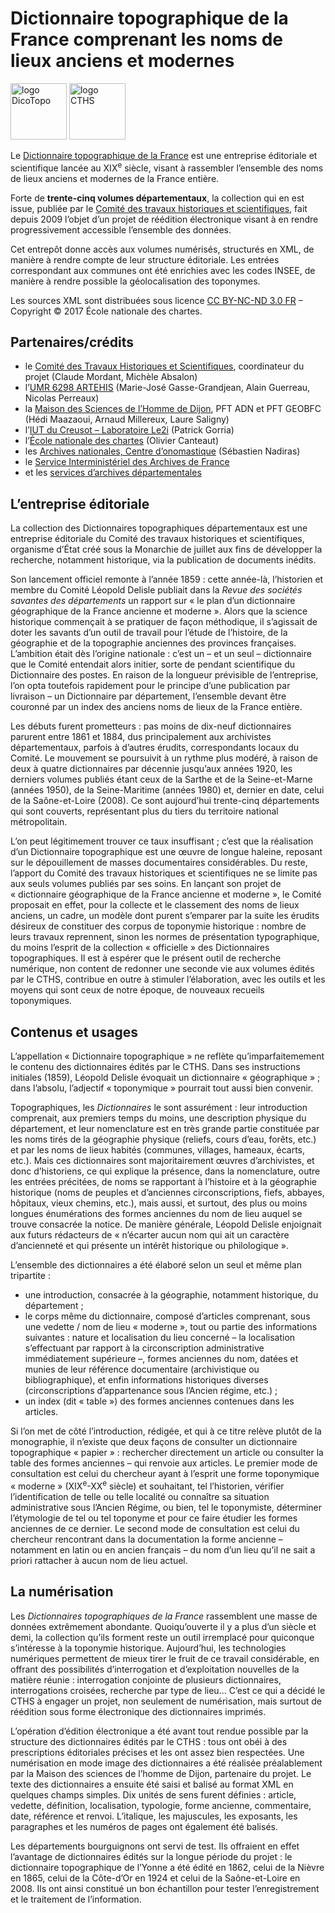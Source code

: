 # Dictionnaire topographique de la France comprenant les noms de lieux anciens et modernes

<img src="https://dicotopo.cths.fr/img/logo-dicotopo-cut.e1dd69d9.png" alt="logo DicoTopo" height="90"/>
<img src="https://dicotopo.cths.fr/img/logo-cths-noir.5d1ea869.png" alt="logo CTHS" height="90"/>

Le [Dictionnaire topographique de la France](http://cths.fr/dico-topo/index.php) est une entreprise éditoriale et scientifique lancée au XIX<sup>e</sup> siècle, visant à rassembler l’ensemble des noms de lieux anciens et modernes de la France entière.

Forte de **trente-cinq volumes départementaux**, la collection qui en est issue, publiée par le [Comité des travaux historiques et scientifiques](http://cths.fr/), fait depuis 2009 l’objet d’un projet de réédition électronique visant à en rendre progressivement accessible l’ensemble des données.

Cet entrepôt donne accès aux volumes numérisés, structurés en XML, de manière à rendre compte de leur structure éditoriale. Les entrées correspondant aux communes ont été enrichies avec les codes INSEE, de manière à rendre possible la géolocalisation des toponymes.

Les sources XML sont distribuées sous licence [CC BY-NC-ND 3.0 FR](https://creativecommons.org/licenses/by-nc-nd/3.0/fr/) – Copyright © 2017 École nationale des chartes.

## Partenaires/crédits

* le [Comité des Travaux Historiques et Scientifiques](http://cths.fr/), coordinateur du projet (Claude Mordant, Michèle Absalon)
* l’[UMR 6298 ARTEHIS](http://artehis.u-bourgogne.fr/) (Marie-José Gasse-Grandjean, Alain Guerreau, Nicolas Perreaux)
* la [Maison des Sciences de l’Homme de Dijon](http://msh-dijon.u-bourgogne.fr/), PFT ADN et PFT GEOBFC (Hédi Maazaoui, Arnaud Millereux, Laure Saligny)
* l’[IUT du Creusot – Laboratoire Le2i](http://iutlecreusot.u-bourgogne.fr/recherche/laboratoires.html) (Patrick Gorria)
* l’[École nationale des chartes](http://www.enc-sorbonne.fr//) (Olivier Canteaut)
* les [Archives nationales, Centre d’onomastique](http://www.archives-nationales.culture.gouv.fr/web/guest/centre-d-onomastique) (Sébastien Nadiras)
* le [Service Interministériel des Archives de France](https://francearchives.fr/article/38167)
* et les [services d’archives départementales](https://francearchives.fr/annuaire/departements)

## L’entreprise éditoriale

La collection des Dictionnaires topographiques départementaux est une entreprise éditoriale du Comité des travaux historiques et scientifiques, organisme d’État créé sous la Monarchie de juillet aux fins de développer la recherche, notamment historique, via la publication de documents inédits.

Son lancement officiel remonte à l’année 1859 : cette année-là, l’historien et membre du Comité Léopold Delisle publiait dans la *Revue des sociétés savantes des départements* un rapport sur « le plan d’un dictionnaire géographique de la France ancienne et moderne ». Alors que la science historique commençait à se pratiquer de façon méthodique, il s’agissait de doter les savants d’un outil de travail pour l’étude de l’histoire, de la géographie et de la topographie anciennes des provinces françaises. L’ambition était dès l’origine nationale : c’est un – et un seul – dictionnaire que le Comité entendait alors initier, sorte de pendant scientifique du Dictionnaire des postes. En raison de la longueur prévisible de l’entreprise, l’on opta toutefois rapidement pour le principe d’une publication par livraison – un Dictionnaire par département, l’ensemble devant être couronné par un index des anciens noms de lieux de la France entière.

Les débuts furent prometteurs : pas moins de dix-neuf dictionnaires parurent entre 1861 et 1884, dus principalement aux archivistes départementaux, parfois à d’autres érudits, correspondants locaux du Comité. Le mouvement se poursuivit à un rythme plus modéré, à raison de deux à quatre dictionnaires par décennie jusqu’aux années 1920, les derniers volumes publiés étant ceux de la Sarthe et de la Seine-et-Marne (années 1950), de la Seine-Maritime (années 1980) et, dernier en date, celui de la Saône-et-Loire (2008). Ce sont aujourd’hui trente-cinq départements qui sont couverts, représentant plus du tiers du territoire national métropolitain.

L’on peut légitimement trouver ce taux insuffisant ; c’est que la réalisation d’un Dictionnaire topographique est une œuvre de longue haleine, reposant sur le dépouillement de masses documentaires considérables. Du reste, l’apport du Comité des travaux historiques et scientifiques ne se limite pas aux seuls volumes publiés par ses soins. En lançant son projet de « dictionnaire géographique de la France ancienne et moderne », le Comité proposait en effet, pour la collecte et le classement des noms de lieux anciens, un cadre, un modèle dont purent s’emparer par la suite les érudits désireux de constituer des corpus de toponymie historique : nombre de leurs travaux reprennent, sinon les normes de présentation typographique, du moins l’esprit de la collection « officielle » des Dictionnaires topographiques. Il est à espérer que le présent outil de recherche numérique, non content de redonner une seconde vie aux volumes édités par le CTHS, contribue en outre à stimuler l’élaboration, avec les outils et les moyens qui sont ceux de notre époque, de nouveaux recueils toponymiques.

## Contenus et usages

L’appellation « Dictionnaire topographique » ne reflète qu’imparfaitemement le contenu des dictionnaires édités par le CTHS. Dans ses instructions initiales (1859), Léopold Delisle évoquait un dictionnaire « géographique » ; dans l’absolu, l’adjectif « toponymique » pourrait tout aussi bien convenir.

Topographiques, les *Dictionnaires* le sont assurément : leur introduction comprenait, aux premiers temps du moins, une description physique du département, et leur nomenclature est en très grande partie constituée par les noms tirés de la géographie physique (reliefs, cours d’eau, forêts, etc.) et par les noms de lieux habités (communes, villages, hameaux, écarts, etc.). Mais ces dictionnaires sont majoritairement œuvres d’archivistes, et donc d’historiens, ce qui explique la présence, dans la nomenclature, outre les entrées précitées, de noms se rapportant à l’histoire et à la géographie historique (noms de peuples et d’anciennes circonscriptions, fiefs, abbayes, hôpitaux, vieux chemins, etc.), mais aussi, et surtout, des plus ou moins longues énumérations des formes anciennes du nom de lieu auquel se trouve consacrée la notice. De manière générale, Léopold Delisle enjoignait aux futurs rédacteurs de « n’écarter aucun nom qui ait un caractère d’ancienneté et qui présente un intérêt historique ou philologique ».

L’ensemble des dictionnaires a été élaboré selon un seul et même plan tripartite :
* une introduction, consacrée à la géographie, notamment historique, du département ;
* le corps même du dictionnaire, composé d’articles comprenant, sous une vedette / nom de lieu « moderne », tout ou partie des informations suivantes : nature et localisation du lieu concerné – la localisation s’effectuant par rapport à la circonscription administrative immédiatement supérieure –, formes anciennes du nom, datées et munies de leur référence documentaire (archivistique ou bibliographique), et enfin informations historiques diverses (circonscriptions d’appartenance sous l’Ancien régime, etc.) ;
* un index (dit « table ») des formes anciennes contenues dans les articles.

Si l’on met de côté l’introduction, rédigée, et qui à ce titre relève plutôt de la monographie, il n’existe que deux façons de consulter un dictionnaire topographique « papier » : rechercher directement un article ou consulter la table des formes anciennes – qui renvoie aux articles. Le premier mode de consultation est celui du chercheur ayant à l’esprit une forme toponymique « moderne » (XIX<sup>e</sup>-XX<sup>e</sup> siècle) et souhaitant, tel l’historien, vérifier l’identification de telle ou telle localité ou connaître sa situation administrative sous l’Ancien Régime, ou bien, tel le toponymiste, déterminer l’étymologie de tel ou tel toponyme et pour ce faire étudier les formes anciennes de ce dernier. Le second mode de consultation est celui du chercheur rencontrant dans la documentation la forme ancienne – notamment en latin ou en ancien français – du nom d’un lieu qu’il ne sait a priori rattacher à aucun nom de lieu actuel.

<!--
La [réédition électronique des dictionnaires topographiques](http://cths.fr/dico-topo/recherche/recherche.php) permet de démultiplier ces possibilités de recherche. Outre la faculté d’interroger simultanément plusieurs dictionnaires (et à terme, l’ensemble de la collection), d’affiner sa requête et de trier les réponses obtenues en combinant divers critères, le présent outil de recherche permet ainsi de s’affranchir totalement de l’ordre alphabétique – condition même de toute publication sur un support papier ; des études portant par exemple sur les suffixes des noms de lieux s’en trouveront facilitées. Il permet également d’introduire des requêtes ne portant plus, comme traditionnellement, sur une forme toponymique, mais sur un type d’objet topographique (relief, construction humaine). Au-delà des usages classiques des *Dictionnaires* dans le champ de l’histoire et de la toponymie, c’est donc à des investigations d’un nouveau type sur les territoires et leur configuration ancienne qu’invite cet outil de recherche.
-->

## La numérisation

Les *Dictionnaires topographiques de la France* rassemblent une masse de données extrêmement abondante. Quoiqu’ouverte il y a plus d’un siècle et demi, la collection qu’ils forment reste un outil irremplacé pour quiconque s’intéresse à la toponymie historique. Aujourd’hui, les technologies numériques permettent de mieux tirer le fruit de ce travail considérable, en offrant des possibilités d’interrogation et d’exploitation nouvelles de la matière réunie : interrogation conjointe de plusieurs dictionnaires, interrogations croisées, recherche par type de lieu... C’est ce qui a décidé le CTHS à engager un projet, non seulement de numérisation, mais surtout de réédition sous forme électronique des dictionnaires imprimés.

L’opération d’édition électronique a été avant tout rendue possible par la structure des dictionnaires édités par le CTHS : tous ont obéi à des prescriptions éditoriales précises et les ont assez bien respectées. Une numérisation en mode image des dictionnaires a été réalisée préalablement par la Maison des sciences de l’homme de Dijon, partenaire du projet. Le texte des dictionnaires a ensuite été saisi et balisé au format XML en quelques champs simples. Dix unités de sens furent définies : article, vedette, définition, localisation, typologie, forme ancienne, commentaire, date, référence et renvoi. L’italique, les majuscules, les exposants, les paragraphes et les numéros de pages ont également été balisés.

Les départements bourguignons ont servi de test. Ils offraient en effet l’avantage de dictionnaires édités sur la longue période du projet : le dictionnaire topographique de l’Yonne a été édité en 1862, celui de la Nièvre en 1865, celui de la Côte-d’Or en 1924 et celui de la Saône-et-Loire en 2008. Ils ont ainsi constitué un bon échantillon pour tester l’enregistrement et le traitement de l’information.
